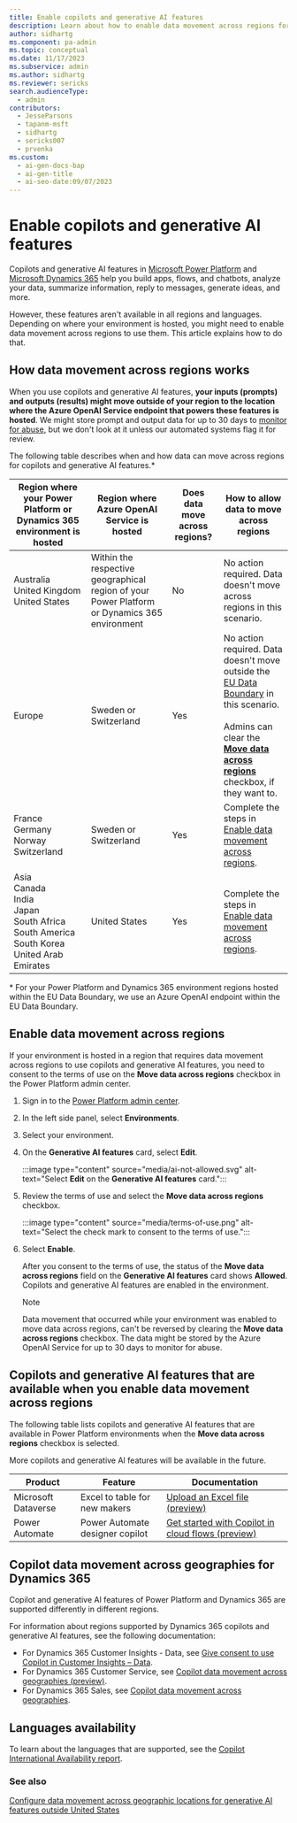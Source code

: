 ```yaml
---
title: Enable copilots and generative AI features
description: Learn about how to enable data movement across regions for copilots and generative AI features.
author: sidhartg
ms.component: pa-admin
ms.topic: conceptual
ms.date: 11/17/2023
ms.subservice: admin
ms.author: sidhartg
ms.reviewer: sericks
search.audienceType:
  - admin
contributors: 
  - JesseParsons
  - tapanm-msft
  - sidhartg
  - sericks007
  - prvenka
ms.custom:
  - ai-gen-docs-bap
  - ai-gen-title
  - ai-seo-date:09/07/2023
---
```


# Enable copilots and generative AI features
Copilots and generative AI features in [Microsoft Power Platform](/power-platform/) and [Microsoft Dynamics 365](/dynamics365/) help you build apps, flows, and chatbots, analyze your data, summarize information, reply to messages, generate ideas, and more.

However, these features aren't available in all regions and languages. Depending on where your environment is hosted, you might need to enable data movement across regions to use them. This article explains how to do that.

## How data movement across regions works

When you use copilots and generative AI features, **your inputs (prompts) and outputs (results) might move outside of your region to the location where the Azure OpenAI Service endpoint that powers these features is hosted**. We might store prompt and output data for up to 30 days to [monitor for abuse](/azure/ai-services/openai/concepts/abuse-monitoring), but we don't look at it unless our automated systems flag it for review.

The following table describes when and how data can move across regions for copilots and generative AI features.\*

| Region where your Power Platform or Dynamics 365 environment is hosted | Region where Azure OpenAI Service is hosted | Does data move across regions? | How to allow data to move across regions|
|-------------------------|-------------------------|-------------------------|-------------------------|
| Australia</br>United Kingdom</br>United States | Within the respective geographical region of your Power Platform or Dynamics 365 environment | No | No action required. Data doesn't move across regions in this scenario.|
| Europe | Sweden or Switzerland | Yes | No action required. Data doesn't move outside the [EU Data Boundary](https://www.microsoft.com/en-us/trust-center/privacy/european-data-boundary-eudb) in this scenario.<br><br>Admins can clear the [**Move data across regions**](#enable-data-movement-across-regions) checkbox, if they want to. |
| France</br>Germany</br>Norway</br>Switzerland | Sweden or Switzerland | Yes | Complete the steps in [Enable data movement across regions](#enable-data-movement-across-regions). |
| Asia</br>Canada</br>India</br>Japan</br>South Africa</br>South America</br>South Korea</br>United Arab Emirates | United States | Yes | Complete the steps in [Enable data movement across regions](#enable-data-movement-across-regions). |

\* For your Power Platform and Dynamics 365 environment regions hosted within the EU Data Boundary, we use an Azure OpenAI endpoint within the EU Data Boundary.

## Enable data movement across regions
If your environment is hosted in a region that requires data movement across regions to use copilots and generative AI features, you need to consent to the terms of use on the **Move data across regions** checkbox in the Power Platform admin center.

1. Sign in to the [Power Platform admin center](https://admin.powerplatform.microsoft.com).

1. In the left side panel, select **Environments**.

1. Select your environment.

1. On the **Generative AI features** card, select **Edit**.

    :::image type="content" source="media/ai-not-allowed.svg" alt-text="Select **Edit** on the **Generative AI features** card.":::

1. Review the terms of use and select the **Move data across regions** checkbox.

    :::image type="content" source="media/terms-of-use.png" alt-text="Select the check mark to consent to the terms of use.":::

1. Select **Enable**.

    After you consent to the terms of use, the status of the **Move data across regions** field on the **Generative AI features** card shows **Allowed**. Copilots and generative AI features are enabled in the environment.

   > [!Note]
   > Data movement that occurred while your environment was enabled to move data across regions, can't be reversed by clearing the **Move data across regions** checkbox. The data might be stored by the Azure OpenAI Service for up to 30 days to monitor for abuse.

## Copilots and generative AI features that are available when you enable data movement across regions
The following table lists copilots and generative AI features that are available in Power Platform environments when the **Move data across regions** checkbox is selected.

More copilots and generative AI features will be available in the future.

| Product | Feature  | Documentation
|-------------------------|-------------------------|-------------------------|
| Microsoft Dataverse | Excel to table for new makers | [Upload an Excel file (preview)](/power-apps/maker/data-platform/create-edit-entities-portal#upload-an-excel-file-preview) |
| Power Automate | Power Automate designer copilot | [Get started with Copilot in cloud flows (preview)](/power-automate/get-started-with-copilot) |

## Copilot data movement across geographies for Dynamics 365
Copilot and generative AI features of Power Platform and Dynamics 365 are supported differently in different regions.

For information about regions supported by Dynamics 365 copilots and generative AI features, see the following documentation:

- For Dynamics 365 Customer Insights - Data, see [Give consent to use Copilot in Customer Insights – Data](/dynamics365/customer-insights/data/copilot-global-consent).
- For Dynamics 365 Customer Service, see [Copilot data movement across geographies (preview)](/dynamics365/customer-service/copilot-data-movement).
- For Dynamics 365 Sales, see [Copilot data movement across geographies](/dynamics365/sales/sales-copilot-data-movement).

## Languages availability
To learn about the languages that are supported, see the [Copilot International Availability report](https://dynamics.microsoft.com/en-us/availability-reports/copilotreport/).

### See also
[Configure data movement across geographic locations for generative AI features outside United States](/microsoft-copilot-studio/manage-data-movement-outside-us)
